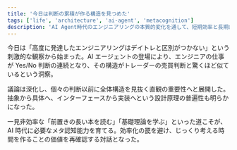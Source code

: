 ```yaml
---
title: '今日は判断の累積が作る構造を見つめた'
tags: ['life', 'architecture', 'ai-agent', 'metacognition']
description: 'AI Agent時代のエンジニアリングの本質的変化を通して、短期効率と長期的価値の緊張関係を探求した'
---
```


今日は「高度に発達したエンジニアリングはデイトレと区別がつかない」という刺激的な観察から始まった。AI エージェントの登場により、エンジニアの仕事が Yes/No 判断の連続となり、その構造がトレーダーの売買判断と驚くほど似ているという洞察。

議論は深化し、個々の判断以前に全体構造を見抜く直観の重要性へと展開した。抽象から具体へ、インターフェースから実装へという設計原理の普遍性も明らかになった。

一見非効率な「前置きの長い本を読む」「基礎理論を学ぶ」といった道こそが、AI 時代に必要なメタ認知能力を育てる。効率化の罠を避け、じっくり考える時間を作ることの価値を再確認する対話となった。
